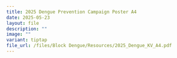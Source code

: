 ```yaml
---
title: 2025 Dengue Prevention Campaign Poster A4
date: 2025-05-23
layout: file
description: ""
image: ""
variant: tiptap
file_url: /files/Block Dengue/Resources/2025_Dengue_KV_A4.pdf
---
```

